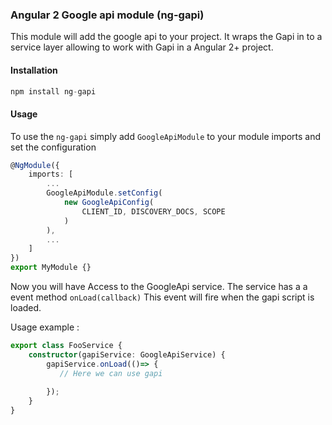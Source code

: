 ### Angular 2 Google api module (ng-gapi)

This module will add the google api to your project.
It wraps the Gapi in to a service layer allowing to work with Gapi
in a Angular 2+ project.

#### Installation

```js
npm install ng-gapi
```

#### Usage

To use the `ng-gapi` simply add `GoogleApiModule` to your module imports
and set the configuration
```typescript
@NgModule({
    imports: [
        ...
        GoogleApiModule.setConfig(
            new GoogleApiConfig(
                CLIENT_ID, DISCOVERY_DOCS, SCOPE
            )
        ),
        ...
    ]
})
export MyModule {}
```

Now you will have Access to the GoogleApi service.
The service has a a event method `onLoad(callback)`
This event will fire when the gapi script is loaded.

Usage example :

```typescript
export class FooService {
    constructor(gapiService: GoogleApiService) {
        gapiService.onLoad(()=> {
           // Here we can use gapi
            
        });
    }
}
```